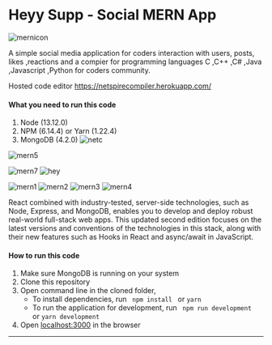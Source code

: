 # Heyy Supp - Social MERN App

![mernicon](https://user-images.githubusercontent.com/85629794/172061061-97b3c374-3e31-4363-8cda-3c74327e1bca.jpg)

A simple social media application for coders interaction with users, posts, likes ,reactions and a compier for programming languages  C ,C++ ,C# ,Java ,Javascript ,Python for coders community.

Hosted code editor https://netspirecompiler.herokuapp.com/ 

#### What you need to run this code
1. Node (13.12.0)
2. NPM (6.14.4) or Yarn (1.22.4)
3. MongoDB (4.2.0)
![netc](https://user-images.githubusercontent.com/85629794/198231392-153c19b0-e5c8-46c4-b0c0-b2cf6edd8dcc.jpg)


![mern5](https://user-images.githubusercontent.com/85629794/172061099-8ab1db4e-c359-4bf9-beaf-13753bb8ecfc.jpg)

![mern7](https://user-images.githubusercontent.com/85629794/172061107-806b1b8c-527f-4149-925b-7e697df18762.jpg)
![hey](https://user-images.githubusercontent.com/85629794/198233380-24391647-676a-46b7-a441-73d5fa95a5b1.png)

![mern1](https://user-images.githubusercontent.com/85629794/172061128-36823b73-626c-47af-b174-950c0b8ada47.jpg)
![mern2](https://user-images.githubusercontent.com/85629794/172061129-0faa47c8-d632-4c5c-a1f6-59a356c8cc07.jpg)
![mern3](https://user-images.githubusercontent.com/85629794/172061130-48a5ba40-07a1-4da0-9d6a-2131aa0a1605.jpg)
![mern4](https://user-images.githubusercontent.com/85629794/172061131-c3cea8d5-5e86-4238-ac91-712deb237598.jpg)

React combined with industry-tested, server-side technologies, such as Node, Express, and MongoDB, enables you to develop and deploy robust real-world full-stack web apps. This updated second edition focuses on the latest versions and conventions of the technologies in this stack, along with their new features such as Hooks in React and async/await in JavaScript. 




####  How to run this code
1. Make sure MongoDB is running on your system 
2. Clone this repository
3. Open command line in the cloned folder,
   - To install dependencies, run ```  npm install  ``` or ``` yarn ```
   - To run the application for development, run ```  npm run development  ``` or ``` yarn development ```
4. Open [localhost:3000](http://localhost:3000/) in the browser
---- 



